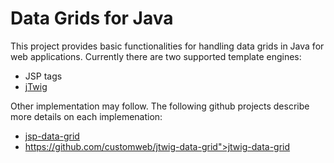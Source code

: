 
Data Grids for Java
===================

This project provides basic functionalities for handling data grids in Java for web applications. Currently there are two supported template engines:
* JSP tags
* <a href="http://jtwig.org">jTwig</a>


Other implementation may follow. The following github projects describe more details on each implemenation:
* <a href="https://github.com/customweb/jsp-data-grid">jsp-data-grid</a>
* https://github.com/customweb/jtwig-data-grid">jtwig-data-grid</a>


